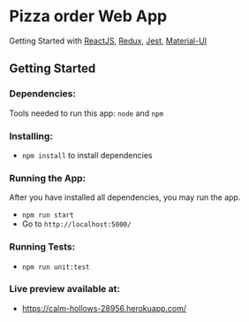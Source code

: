 # Pizza order Web App
Getting Started with [ReactJS](https://reactjs.org/), [Redux](https://redux.js.org/), [Jest](https://jestjs.io/), [Material-UI](https://material-ui.com/) 

## Getting Started

### Dependencies:
Tools needed to run this app: `node` and `npm`

### Installing:
* `npm install` to install dependencies

### Running the App:
After you have installed all dependencies, you may run the app.

- `npm run start`
- Go to `http://localhost:5000/`

### Running Tests:
* `npm run unit:test`

### Live preview available at:
* https://calm-hollows-28956.herokuapp.com/

